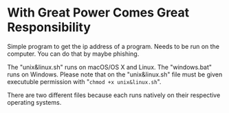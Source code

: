 # With Great Power Comes Great Responsibility
Simple program to get the ip address of a program. Needs to be run on the computer. You can do that by maybe phishing.  
  
The "unix&linux.sh" runs on macOS/OS X and Linux. The "windows.bat" runs on Windows. Please note that on the "unix&linux.sh" file must be given executuble permission with "`chmod +x unix&linux.sh`".
  
There are two different files because each runs natively on their respective operating systems.
